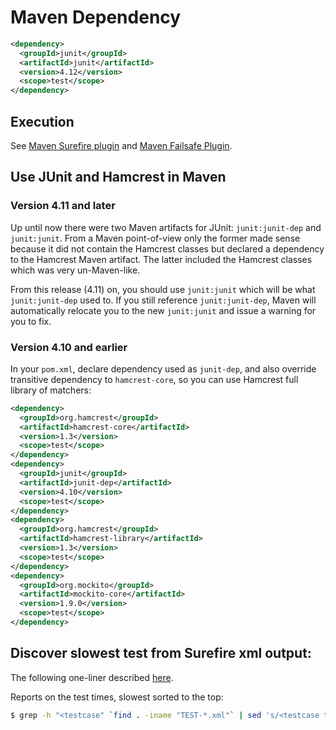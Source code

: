 # Maven Dependency

```xml
<dependency>
  <groupId>junit</groupId>
  <artifactId>junit</artifactId>
  <version>4.12</version>
  <scope>test</scope>
</dependency> 
```

## Execution

See [Maven Surefire plugin](http://maven.apache.org/plugins/maven-surefire-plugin/) and [Maven Failsafe Plugin](http://maven.apache.org/surefire/maven-failsafe-plugin/).

## Use JUnit and Hamcrest in Maven

### Version 4.11 and later

Up until now there were two Maven artifacts for JUnit: `junit:junit-dep` and `junit:junit`. From a Maven point-of-view only the former made sense because it did not contain the Hamcrest classes but declared a dependency to the Hamcrest Maven artifact. The latter included the Hamcrest classes which was very un-Maven-like.

From this release (4.11) on, you should use `junit:junit` which will be what `junit:junit-dep` used to. If you still reference `junit:junit-dep`, Maven will automatically relocate you to the new `junit:junit` and issue a warning for you to fix.

### Version 4.10 and earlier

In your `pom.xml`, declare dependency used as `junit-dep`, and also override transitive dependency to `hamcrest-core`, so you can use Hamcrest full library of matchers:

```xml
<dependency>
  <groupId>org.hamcrest</groupId>
  <artifactId>hamcrest-core</artifactId>
  <version>1.3</version>
  <scope>test</scope>
</dependency>
<dependency>
  <groupId>junit</groupId>
  <artifactId>junit-dep</artifactId>
  <version>4.10</version>
  <scope>test</scope>
</dependency>         
<dependency>
  <groupId>org.hamcrest</groupId>
  <artifactId>hamcrest-library</artifactId>
  <version>1.3</version>
  <scope>test</scope>
</dependency>
<dependency>
  <groupId>org.mockito</groupId>
  <artifactId>mockito-core</artifactId>
  <version>1.9.0</version>
  <scope>test</scope>
</dependency>
```

## Discover slowest test from Surefire xml output:

The following one-liner described [here](http://stackoverflow.com/questions/5094410/how-to-list-the-slowest-junit-tests-in-a-multi-module-maven-build).

Reports on the test times, slowest sorted to the top:

```bash
$ grep -h "<testcase" `find . -iname "TEST-*.xml"` | sed 's/<testcase time="\(.*\)" classname="\(.*\)" name="\(.*\)".*/\1\t\2.\3/' | sort -rn | head
```